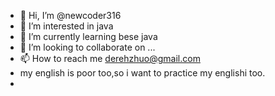 - 👋 Hi, I’m @newcoder316
- 👀 I’m interested in java 
- 🌱 I’m currently learning bese java
- 💞️ I’m looking to collaborate on ...
- 📫 How to reach me derehzhuo@gmail.com
-  my english is poor too,so i want to practice my englishi too.
-  

<!---
newcoder316/newcoder316 is a ✨ special ✨ repository because its `README.md` (this file) appears on your GitHub profile.
You can click the Preview link to take a look at your changes.
--->
